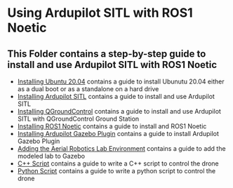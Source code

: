 # Using Ardupilot SITL with ROS1 Noetic
## This Folder contains a step-by-step guide to install and use Ardupilot SITL with ROS1 Noetic
- [Installing Ubuntu 20.04](Ubuntu_20.04_Installation.md) contains a guide to install Ubunutu 20.04 either as a dual boot or as a standalone on a hard drive
- [Installing Ardupilot SITL](Ardupilot_SITL_Installation.md) contains a guide to install and use Ardupilot SITL
- [Installing QGroundControl](QGroundControl_Installation.md) contains a guide to install and use Ardupilot SITL with QGroundControl Ground Station
- [Installing ROS1 Noetic](ROS1_Installation.md) contains a guide to install and ROS1 Noetic
- [Installing Ardupilot Gazebo Plugin](Ardupilot_Gazebo_Plugin.md) contains a guide to install Ardupilot Gazebo Plugin
- [Adding the Aerial Robotics Lab Environment](Adding_Lab_Environment.md) contains a guide to add the modeled lab to Gazebo
- [C++ Script](C++_Scripts.md) contains a guide to write a C++ script to control the drone
- [Python Script](Python_Scripts.md) contains a guide to write a python script to control the drone